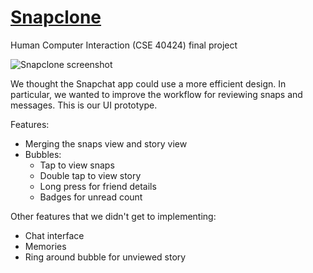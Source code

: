 # [Snapclone](http://gofake1.net/projects/snapchat.html)
Human Computer Interaction (CSE 40424) final project

![Snapclone screenshot](http://gofake1.net/images/snapchat.png)

We thought the Snapchat app could use a more efficient design. In particular, we wanted to improve the workflow for reviewing snaps and messages. This is our UI prototype.

Features:
* Merging the snaps view and story view
* Bubbles:
  * Tap to view snaps
  * Double tap to view story
  * Long press for friend details
  * Badges for unread count

Other features that we didn't get to implementing:
* Chat interface
* Memories
* Ring around bubble for unviewed story
